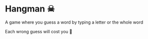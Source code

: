 # Hangman ☠

A game where you guess a word by typing a letter or the whole word

Each wrong guess will cost you 😬

